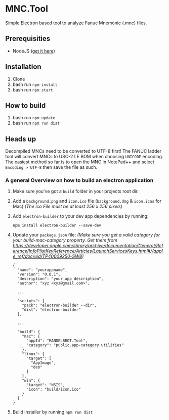 # MNC.Tool

Simple Electron based tool to analyze Fanuc Mnemonic (.mnc) files.


## Prerequisities

- NodeJS ([get it here](https://nodejs.org/en/download/))


## Installation

1. Clone
2. bash run `npm install`
3. bash run `npm start`


## How to build

1. bash run `npm update`
2. bash run `npm run dist`


## Heads up

Decompiled MNCs need to be converted to UTF-8 first!
The FANUC ladder tool will convert MNCs to USC-2 LE BOM when choosing `UNICODE` encoding.
The easiest method so far is to open the MNC in NotePad++ and select `Encoding > UTF-8` then
save the file as such.


### A general Overview on how to build an electron application

1. Make sure you've got a `build` folder in your projects root dir.
2. Add a `background.png` and `icon.ico` file (`background.dmg` & `icon.icns` for Mac)
*(The ico File must be at least 256 x 256 pixels)*
3. Add `electron-builder` to your dev app dependencies by running:

    ```
    npm install electron-builder --save-dev
    ```

4. Update your `package.json` file:
*(Make sure you get a valid category for your build-mac-category property. Get them from
  https://developer.apple.com/library/archive/documentation/General/Reference/InfoPlistKeyReference/Articles/LaunchServicesKeys.html#//apple_ref/doc/uid/TP40009250-SW8)*

    ```
    {
      "name": "yourappname",
      "version": "0.0.1",
      "description": "your app description",
      "author": "xyz <xyz@gmail.com>",

      ...

      "scripts": {
        "pack": "electron-builder --dir",
        "dist": "electron-builder"
      },

      ...

      "build": {
        "mac": {
          "appId": "MANDELBROT.Tool",
          "category": "public.app-category.utilities"
        },
        "linux": {
          "target": [
            "AppImage",
            "deb"
          ]
        },
        "win": {
          "target": "NSIS",
          "icon": "build/icon.ico"
        }
      }
    }
    ```

5. Build installer by running
`npm run dist`
